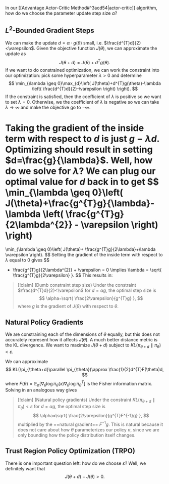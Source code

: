 In our [[Advantage Actor-Critic Method#^3acd54|actor-critic]] algorithm, how do we choose the parameter update step size $\alpha$? 

## $L^{2}$-Bounded Gradient Steps

We can make the update $d=\alpha\cdot g(\theta)$ small, i.e. $\frac{d^{T}d}{2}<\varepsilon$. Given the objective function $J(\theta)$, we can approximate the update as
$$
J(\theta+d)=J(\theta)+d^{T}g(\theta).
$$
If we want to do constrained optimization, we can work the constraint into our optimization: pick some hyperparameter $\lambda>0$ and determine
$$
\min_{\lambda \geq 0}\max_{d}\left( J(\theta)+d^{T}g(\theta)-\lambda \left( \frac{d^{T}d}{2}-\varepsilon \right) \right).
$$
If the constraint is satisfied, then the coefficient of $\lambda$ is positive so we want to set $\lambda=0$. Otherwise, we the coefficient of $\lambda$ is negative so we can take $\lambda\to \infty$ and make the objective go to $-\infty$. 

Taking the gradient of the inside term with respect to $d$ is just $g-\lambda d$. Optimizing should result in setting $d=\frac{g}{\lambda}$. Well, how do we solve for $\lambda$? We can plug our optimal value for $d$ back in to get
$$
\min_{\lambda \geq 0}\left( J(\theta)+\frac{g^{T}g}{\lambda}-\lambda \left( \frac{g^{T}g}{2\lambda^{2}} - \varepsilon \right)  \right)
=
\min_{\lambda \geq 0}\left( J(\theta)+ \frac{g^{T}g}{2\lambda}+\lambda \varepsilon \right).
$$
Setting the gradient of the inside term with respect to $\lambda$ equal to $0$ gives
$$
- \frac{g^{T}g}{2\lambda^{2}} + \varepsilon = 0 \implies \lambda = \sqrt{ \frac{g^{T}g}{2\varepsilon} }.
$$
This results in:

> [!claim] (Dumb constraint step size)
> Under the constraint $\frac{d^{T}d}{2}<\varepsilon$ for $d=\alpha g$, the optimal step size is
> $$
> \alpha=\sqrt{ \frac{2\varepsilon}{g^{T}g} },
> $$
> where $g$ is the gradient of $J(\theta)$ with respect to $\theta$.

## Natural Policy Gradients

We are constraining each of the dimensions of $\theta$ equally, but this does not accurately represent how it affects $J(\theta)$. A much better distance metric is the KL divergence. We want to maximize $J(\theta+d)$ subject to $KL(\pi_{\theta+d}\parallel\pi_{\theta})<\varepsilon$. 

We can approximate
$$
KL(\pi_{\theta+d}\parallel \pi_{\theta})\approx \frac{1}{2}d^{T}F(\theta)d,
$$
where $F(\theta)=\mathbb{E}_{\pi}[\nabla_{\theta}\log \pi_{\theta}(x)\nabla_{\theta}\log \pi_{\theta}^{T}]$ is the Fisher information matrix. Solving in an analogous way gives

> [!claim] (Natural policy gradients)
> Under the constraint $KL(\pi_{\theta+d}\parallel\pi_{\theta})<\varepsilon$ for $d=\alpha g$, the optimal step size is
> $$
> \alpha=\sqrt{ \frac{2\varepsilon}{g^{T}F^{-1}g} },
> $$
> multiplied by the ==natural gradient== $F^{-1}g$. This is natural because it does not care about how $\theta$ parameterizes our policy $\pi$, since we are only bounding how the policy distribution itself changes.

## Trust Region Policy Optimization (TRPO)

There is one important question left: how do we choose $\varepsilon$? Well, we definitely want that
$$
J(\theta+d)-J(\theta)>0.
$$

